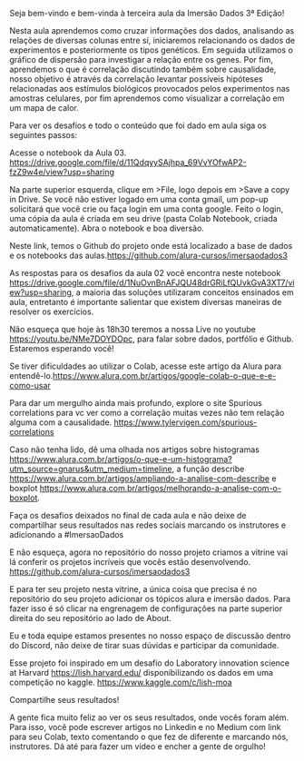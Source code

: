 Seja bem-vindo e bem-vinda à terceira aula da Imersão Dados 3ª Edição!

Nesta aula aprendemos como cruzar informações dos dados, analisando as relações de diversas colunas entre sí, iniciaremos relacionando os dados de experimentos e posteriormente os tipos genéticos. Em seguida utilizamos o gráfico de dispersão para investigar a relação entre os genes. Por fim, aprendemos o que é correlação discutindo também sobre causalidade, nosso objetivo é através da correlação levantar possíveis hipóteses relacionadas aos estímulos biológicos provocados pelos experimentos nas amostras celulares, por fim aprendemos como visualizar a correlação em um mapa de calor.

Para ver os desafios e todo o conteúdo que foi dado em aula siga os seguintes passos:

Acesse o notebook da Aula 03. https://drive.google.com/file/d/11QdqyySAjhpa_69VvYOfwAP2-fzZ9w4e/view?usp=sharing

Na parte superior esquerda, clique em >File, logo depois em >Save a copy in Drive.
Se você não estiver logado em uma conta gmail, um pop-up solicitará que você crie ou faça login em uma conta google.
Feito o login, uma cópia da aula é criada em seu drive (pasta Colab Notebook, criada automaticamente).
Abra o notebook e boa diversão.

Neste link, temos o Github do projeto onde está localizado a base de dados e os notebooks das aulas.https://github.com/alura-cursos/imersaodados3

As respostas para os desafios da aula 02 você encontra neste notebook https://drive.google.com/file/d/1NuOvnBnAFJQU48drGRiLfQUvkGvA3XT7/view?usp=sharing, a maioria das soluções utilizaram conceitos ensinados em aula, entretanto é importante salientar que existem diversas maneiras de resolver os exercícios.

Não esqueça que hoje às 18h30 teremos a nossa Live no youtube https://youtu.be/NMe7DOYDOpc, para falar sobre dados, portfólio e Github. Estaremos esperando você!

Se tiver dificuldades ao utilizar o Colab, acesse este artigo da Alura para entendê-lo.https://www.alura.com.br/artigos/google-colab-o-que-e-e-como-usar

Para dar um mergulho ainda mais profundo, explore o site Spurious correlations para vc ver como a correlação muitas vezes não tem relação alguma com a causalidade. https://www.tylervigen.com/spurious-correlations

Caso não tenha lido, dê uma olhada nos artigos sobre histogramas https://www.alura.com.br/artigos/o-que-e-um-histograma?utm_source=gnarus&utm_medium=timeline, a função describe https://www.alura.com.br/artigos/ampliando-a-analise-com-describe e boxplot https://www.alura.com.br/artigos/melhorando-a-analise-com-o-boxplot.

Faça os desafios deixados no final de cada aula e não deixe de compartilhar seus resultados nas redes sociais marcando os instrutores e adicionando a #ImersaoDados

E não esqueça, agora no repositório do nosso projeto criamos a vitrine vai lá conferir os projetos incríveis que vocês estão desenvolvendo. https://github.com/alura-cursos/imersaodados3

 E para ter seu projeto nesta vitrine, a única coisa que precisa é no repositório do seu projeto adicionar os tópicos alura e imersão dados. Para fazer isso é só clicar na engrenagem de configurações na parte superior direita do seu repositório ao lado de About.

Eu e toda equipe estamos presentes no nosso espaço de discussão dentro do Discord, não deixe de tirar suas dúvidas e participar da comunidade.

Esse projeto foi inspirado em um desafio do Laboratory innovation science at Harvard https://lish.harvard.edu/ disponibilizando os dados em uma competição no kaggle. https://www.kaggle.com/c/lish-moa

Compartilhe seus resultados!

A gente fica muito feliz ao ver os seus resultados, onde vocês foram além. Para isso, você pode escrever artigos no Linkedin e no Medium com link para seu Colab, texto comentando o que fez de diferente e marcando nós, instrutores. Dá até para fazer um vídeo e encher a gente de orgulho!